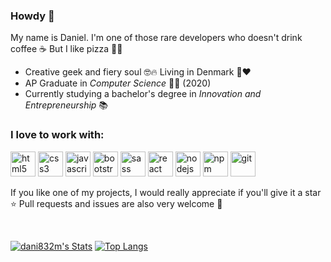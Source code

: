 ### Howdy 👋

My name is Daniel. I'm one of those rare developers who doesn't drink coffee ☕ But I like pizza 🍕😋

- Creative geek and fiery soul 🤓🔥 Living in Denmark 🤍❤
- AP Graduate in _Computer Science_ 👨‍💻 (2020)
- Currently studying a bachelor's degree in _Innovation and Entrepreneurship_ 📚

### I love to work with:

[<img src='https://cdn.jsdelivr.net/npm/simple-icons@3.0.1/icons/html5.svg' alt='html5' title='HTML5' height='40' />](https://en.wikipedia.org/wiki/HTML5) [<img src='https://cdn.jsdelivr.net/npm/simple-icons@3.0.1/icons/css3.svg' alt='css3' title='CSS3' height='40' />](https://en.wikipedia.org/wiki/CSS) [<img src='https://cdn.jsdelivr.net/npm/simple-icons@3.0.1/icons/javascript.svg' alt='javascript' title='JavaScript' height='40' />](https://en.wikipedia.org/wiki/JavaScript) [<img src='https://cdn.jsdelivr.net/npm/simple-icons@3.0.1/icons/bootstrap.svg' alt='bootstrap' title='Bootstrap' height='40' />](https://en.wikipedia.org/wiki/Bootstrap_(front-end_framework)) [<img src='https://cdn.jsdelivr.net/npm/simple-icons@3.0.1/icons/sass.svg' alt='sass' title='Sass' height='40' />](https://en.wikipedia.org/wiki/Sass_(stylesheet_language)) [<img src='https://cdn.jsdelivr.net/npm/simple-icons@3.0.1/icons/react.svg' alt='react' title='React' height='40' />](https://en.wikipedia.org/wiki/React_(web_framework)) [<img src='https://cdn.jsdelivr.net/npm/simple-icons@3.0.1/icons/node-dot-js.svg' alt='nodejs' title='Node.js' height='40' />](https://en.wikipedia.org/wiki/Node.js) [<img src='https://cdn.jsdelivr.net/npm/simple-icons@3.0.1/icons/npm.svg' alt='npm' title='NPM' height='40' />](https://en.wikipedia.org/wiki/Npm_(software)) [<img src='https://cdn.jsdelivr.net/npm/simple-icons@3.0.1/icons/git.svg' alt='git' title='Git' height='40' />](https://en.wikipedia.org/wiki/Git)

If you like one of my projects, I would really appreciate if you'll give it a star ⭐ Pull requests and issues are also very welcome 🤗

<br />

[![dani832m's Stats](https://github-readme-stats.vercel.app/api?username=dani832m&hide=contribs)](https://github.com/dani832m)
[![Top Langs](https://github-readme-stats.vercel.app/api/top-langs/?username=dani832m&layout=compact)](https://github.com/dani832m)
